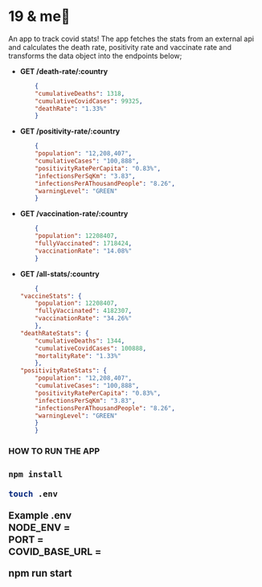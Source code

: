 

**<h1>19 & me**💉</h1>

An app to track covid stats! The app fetches the stats from an external api and calculates the death rate, positivity rate and vaccinate rate and transforms the data object into the endpoints below; 
<br>

- **GET /death-rate/:country**
    ```json
        {
        "cumulativeDeaths": 1318,
        "cumulativeCovidCases": 99325,
        "deathRate": "1.33%"
        }
    ```
- **GET /positivity-rate/:country**
    ```json
        {
        "population": "12,208,407",
        "cumulativeCases": "100,888",
        "positivityRatePerCapita": "0.83%",
        "infectionsPerSqKm": "3.83",
        "infectionsPerAThousandPeople": "8.26",
        "warningLevel": "GREEN"
        }
    ```
- **GET /vaccination-rate/:country**
    ```json
        {
        "population": 12208407,
        "fullyVaccinated": 1718424,
        "vaccinationRate": "14.08%"
        }
    ```
- **GET /all-stats/:country**
    ```json
        {
    "vaccineStats": {
        "population": 12208407,
        "fullyVaccinated": 4182307,
        "vaccinationRate": "34.26%"
        },
    "deathRateStats": {
        "cumulativeDeaths": 1344,
        "cumulativeCovidCases": 100888,
        "mortalityRate": "1.33%"
        },
    "positivityRateStats": {
        "population": "12,208,407",
        "cumulativeCases": "100,888",
        "positivityRatePerCapita": "0.83%",
        "infectionsPerSqKm": "3.83",
        "infectionsPerAThousandPeople": "8.26",
        "warningLevel": "GREEN"
        }
        }
    ```


**<h3>HOW TO RUN THE APP<h3>**

```bat
npm install
```

```Bash
touch .env
```

Example .env <br>
NODE_ENV =  <br>
PORT =  <br>
COVID_BASE_URL = 
 <br>

 npm run start

